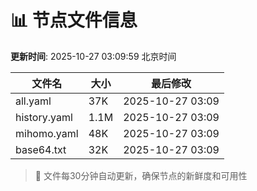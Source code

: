 # 📊 节点文件信息

**更新时间**: 2025-10-27 03:09:59 北京时间

| 文件名 | 大小 | 最后修改 |
|--------|------|----------|
| all.yaml | 37K | 2025-10-27 03:09 |
| history.yaml | 1.1M | 2025-10-27 03:09 |
| mihomo.yaml | 48K | 2025-10-27 03:09 |
| base64.txt | 32K | 2025-10-27 03:09 |

> 🔄 文件每30分钟自动更新，确保节点的新鲜度和可用性
